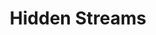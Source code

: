 ---
pid: llg84
title: Hidden Streams
location_transcription: 
coordinates: "[-75.172274555939, 40.032981152044]"
zipcode: '19119'
gen_neighborhood: Northwest Philadelphia
neighborhood: Mount Airy
outside_phl: 
age: '43'
age_range: 40-49
instagram: 
image_file_name: llg_84.jpg
proposal_transcription: |-
  A monument to the hidden streams which feed our landscape
  acknowledging the unique interplay of nature & city in Phila. Also a nod to the rooted energy of the city's people and the many //hidden treasures.//

  <— diversity of tree types on roof - ash, cherry blossom, dogwood, oak, sicamore, ginko...

  <— building (same combo of industrial warehouse + newer office buildings)

  <— roots
  <— water
topic: Architecture,Environment,Neighborhoods,Unity
topic_summary: 0, 0, 0, 0, 0, 0
type: Tree,Sculpture Statue
keywords_other: streams, water, watershed, roots, energy, nature
credit: Megan Culp
image_labels: 
twitter: 
facebook: 
permalink: "/monuments/llg84/"
layout: item-page
---